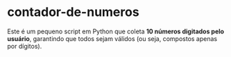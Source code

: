 # contador-de-numeros
Este é um pequeno script em Python que coleta **10 números digitados pelo usuário**, garantindo que todos sejam válidos (ou seja, compostos apenas por dígitos).
